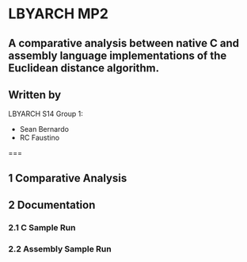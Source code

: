# LBYARCH MP2
## A comparative analysis between native C and assembly language implementations of the Euclidean distance algorithm.

## Written by
LBYARCH S14 Group 1:
- Sean Bernardo
- RC Faustino

===

## 1 Comparative Analysis



## 2 Documentation



### 2.1 C Sample Run



### 2.2 Assembly Sample Run
